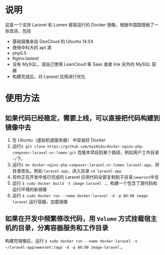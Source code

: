 # 说明

这是一个支持 Laravel 和 Lumen 框架运行的 Docker 镜像。根据中国国情做了一些改进，包括

* 基础镜像来自 DaoCloud 的 Ubuntu 14.04
* 使用中科大的 apt 源
* php5.5
* Nginx:lastest
* 没有 MySQL，请自己使用 LeanCloud 等 Saas 或者 link 另外的 MySQL 容器
* 构建完成后，对 Laravel 应用进行优化

# 使用方法

## 如果代码已经稳定，需要上线，可以直接把代码构建到镜像中去

1. 在 Ubuntu（虚拟机或服务器） 中安装好 Docker
2. 运行`$ git clone https://github.com/my101du/docker-nginx-php-composer-laravel-or-lumen.git`
 克隆本项目到某个路径，例如用户工作目录 `~/`下。
3. 运行`$ mv docker-nginx-php-composer-laravel-or-lumen laravel-app`，将目录改名，例如 `laravel-app`，进入目录 `cd laravel-app`
4. 将你正在开发中或已完成的 Laravel 应用代码全部复制到子目录`/wwwroot`中去
5. 运行 `$ sudo docker build -t image-laravel .`，构建一个包含了源代码和运行环境的新镜像
6. 运行 `$ sudo docker run --name docker-laravel -d -p 80:80 image-laravel` 运行容器，加载镜像

## 如果在开发中频繁修改代码，用 `Volumn` 方式挂载宿主机的目录，分离容器服务和工作目录

构建完镜像后，运行 `$ sudo docker run --name docker-laravel -v ~/laravel-app/wwwroot:/app -d -p 80:80 image-laravel` 。